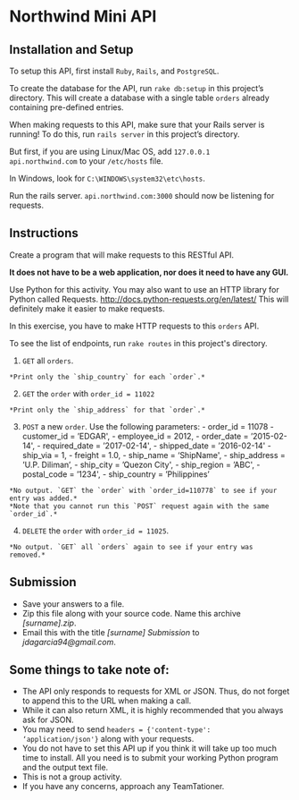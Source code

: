 # Northwind Mini API

## Installation and Setup
To setup this API, first install `Ruby`, `Rails`, and `PostgreSQL`.

To create the database for the API, run `rake db:setup` in this project’s directory. This will create a database with a single table `orders` already containing pre-defined entries.

When making requests to this API, make sure that your Rails server is running!
To do this, run `rails server` in this project’s directory. 

But first, if you are using Linux/Mac OS, add `127.0.0.1	api.northwind.com` to your `/etc/hosts` file. 

In Windows, look for `C:\WINDOWS\system32\etc\hosts`.


Run the rails server. `api.northwind.com:3000` should now be listening for requests.


## Instructions
Create a program that will make requests to this RESTful API.

__It does not have to be a web application, nor does it need to have any GUI.__

Use Python for this activity. You may also want to use an HTTP library for Python called Requests. http://docs.python-requests.org/en/latest/ This will definitely make it easier to make requests.


In this exercise, you have to make HTTP requests to this `orders` API.

To see the list of endpoints, run `rake routes` in this project's directory.

1.   `GET` all `orders`.

	*Print only the `ship_country` for each `order`.*

2.   `GET` the `order` with `order_id = 11022`

	*Print only the `ship_address` for that `order`.*

3.   `POST` a new `order`. Use the following parameters:
	- order_id = 11078
	- customer_id = ’EDGAR', 
	- employee_id = 2012, 
	- order_date = ’2015-02-14', 
	- required_date = ’2017-02-14', 
	- shipped_date = ’2016-02-14'
	- ship_via = 1,
	- freight = 1.0,
	- ship_name = ‘ShipName',
	- ship_address = ’U.P. Diliman’, 
	- ship_city = ’Quezon City', 
	- ship_region = ’ABC', 
	- postal_code = ’1234', 
	- ship_country = ’Philippines’

	*No output. `GET` the `order` with `order_id=110778` to see if your entry was added.*
	*Note that you cannot run this `POST` request again with the same `order_id`.*

4.   `DELETE` the `order` with `order_id = 11025`.

	*No output. `GET` all `orders` again to see if your entry was removed.*


## Submission
- Save your answers to a file. 
- Zip this file along with your source code. Name this archive _[surname].zip_.
- Email this with the title _[surname] Submission_ to _jdagarcia94@gmail.com_. 


## Some things to take note of:
* The API only responds to requests for XML or JSON. Thus, do not forget to append this to the URL when making a call. 
* While it can also return XML, it is highly recommended that you always ask for JSON.
* You may need to send ```headers = {'content-type': ‘application/json'}``` along with your requests.
* You do not have to set this API up if you think it will take up too much time to install. All you need is to submit your working Python program and the output text file. 
* This is not a group activity.
* If you have any concerns, approach any TeamTationer.
